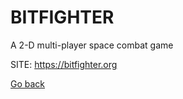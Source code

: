 # BITFIGHTER
 
 A 2-D multi-player space combat game
 
 SITE: https://bitfighter.org

 [Go back](https://portable-linux-apps.github.io/apps.html)
